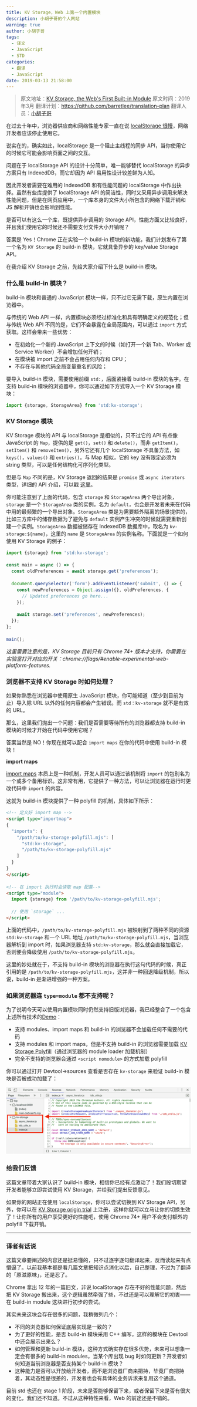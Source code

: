 ```yaml
---
title: KV Storage，Web 上第一个内置模块
description: 小胡子哥的个人网站
warning: true
author: 小胡子哥
tags:
  - 译文
  - JavaScript
  - STD
categories:
  - 翻译
  - JavaScript
date: 2019-03-13 21:58:00
---
```

> 原文地址：[KV Storage, the Web's First Built-in Module](https://developers.google.com/web/updates/2019/03/kv-storage)
> 原文时间：2019年3月
> 翻译计划：<https://github.com/barretlee/translation-plan>
> 翻译人员：[小胡子哥](https://www.barretlee.com/about/)

在过去十年中，浏览器供应商和网络性能专家一直在说 [localStorage 很慢](https://hacks.mozilla.org/2012/03/there-is-no-simple-solution-for-local-storage/)，网络开发者应该停止使用它。

说实在的，确实如此，localStorage 是一个阻止主线程的同步 API，当你使用它的时候它可能会影响页面之间的交互。

问题在于 localStorage API 的设计十分简单，唯一能够替代 localStorage 的异步方案只有 IndexedDB，而它却因为 API 易用性设计较差鲜为人知。

因此开发者需要在难用的 IndexedDB 和有性能问题的 localStorage 中作出抉择。虽然有些库提供了 localStorage API 的简洁性，同时又采用异步调用来解决性能问题，但是在网页应用中，一个库本身的文件大小所包含的网络下载开销和 JS 解析开销也会影响到性能。

是否可以有这么一个库，既提供异步调用的 Storage API，性能方面又比较良好，并且我们使用它的时候还不需要支付文件大小开销呢？

答案是 Yes！Chrome 正在实验一个 build-in 模块的新功能，我们计划发布了第一个名为 `KV Storage` 的 build-in 模块，它就具备异步的 key/value Storage API。

在我介绍 KV Storage 之前，先给大家介绍下什么是 build-in 模块。

### 什么是 build-in 模块？

build-in 模块和普通的 JavaScript 模块一样，只不过它无需下载，原生内置在浏览器中。

与传统的 Web API 一样，内置模块必须经过标准化和具有明确定义的规范化；但与传统 Web API 不同的是，它们不会暴露在全局范围内，可以通过 `import` 方式获取。这样会带来一些优势：

- 在初始化一个新的 JavaScript 上下文的时候（如打开一个新 Tab、Worker 或 Service Worker）不会增加任何开销；
- 在模块被 import 之前不会占用任何内存和 CPU；
- 不存在与其他代码全局变量重名的风险；

要导入 build-in 模块，需要使用前缀 `std:`，后面紧接着 build-in 模块的名字。在支持 build-in 模块的浏览器中，你可以通过如下方式导入一个 KV Storage 模块：

```js
import {storage, StorageArea} from 'std:kv-storage';
```

### KV Storage 模块

KV Storage 模块的 API 与 localStorage 是相似的，只不过它的 API 有点像 JavaScript 的 `Map`，提供的是 `get()`，`set()` 和 `delete()`，而非  `getItem()`，`setItem()` 和 `removeItem()`，另外它还有几个 localStorage 不具备方法，如 `keys()`，`values()` 和 `entries()`，与 Map 相似，它的 key 没有限定必须为 string 类型，可以是任何结构化可序列化类型。

但是与 `Map` 不同的是，KV Storage 返回的结果是 `promise` 或 `async iterators` 类型，详细的 API 介绍，可以戳 [这里](https://wicg.github.io/kv-storage/#storagearea)。

你可能注意到了上面的代码，包含 `storage` 和 `StorageArea` 两个导出对象，`storage` 是一个 `StorageArea` 类的实例，名为 `default`，也会是开发者未来在代码中用的最频繁的一个导出对象。`StorageArea` 类是为需要额外隔离的场景提供的，比如三方库中的储存数据为了避免与 `default` 实例产生冲突的时候就需要重新创建一个实例。`StorageArea` 数据被储存在 IndexedDB 数据库中，取名为 `kv-storage:${name}`，这里的 `name` 是 `StorageArea` 的实例名称。下面就是一个如何使用 KV Storage 的例子：

```js
import {storage} from 'std:kv-storage';

const main = async () => {
  const oldPreferences = await storage.get('preferences');

  document.querySelector('form').addEventListener('submit', () => {
    const newPreferences = Object.assign({}, oldPreferences, {
      // Updated preferences go here...
    });

    await storage.set('preferences', newPreferences);
  });
};

main();
```

_这里需要注意的是，KV Storage 目前只有 Chrome 74+ 版本才支持，你需要在实验室打开对应的开关：chrome://flags/#enable-experimental-web-platform-features._

### 浏览器不支持 KV Storage 时如何处理？

如果你熟悉在浏览器中使用原生 JavaScript 模块，你可能知道（至少到目前为止）导入除 URL 以外的任何内容都会产生错误。而 `std：kv-storage` 就不是有效的 URL。

那么，这里我们抛出一个问题：我们是否需要等待所有的浏览器都支持 build-in 模块的时候才开始在代码中使用它呢？

答案当然是 NO！你现在就可以配合 `import maps` 在你的代码中使用 build-in 模块！

**import maps**

[import maps](https://github.com/WICG/import-maps) 本质上是一种机制，开发人员可以通过该机制将 `import` 的包别名为一个或多个备用标识。这非常有用，它提供了一种方法，可以让浏览器在运行时更改代码中 `import` 的内容。

这就为 build-in 模块提供了一种 polyfill 的机制，具体如下所示：

```html
<!-- 定义好 import map -->
<script type="importmap">
{
  "imports": {
    "/path/to/kv-storage-polyfill.mjs": [
      "std:kv-storage",
      "/path/to/kv-storage-polyfill.mjs"
    ]
  }
}
</script>

<!-- 在 import 执行时会读取 map 配置-->
<script type="module">
  import {storage} from '/path/to/kv-storage-polyfill.mjs';

  // 使用 `storage` ...
</script>
```

上面的代码中，`/path/to/kv-storage-polyfill.mjs` 被映射到了两种不同的资源 `std:kv-storage` 和一个 URL 地址 `/path/to/kv-storage-polyfill.mjs`，当浏览器解析到 import 时，如果浏览器支持 `std:kv-storage`，那么就会直接加载它，否则便会降级使用 `/path/to/kv-storage-polyfill.mjs`。

这里的妙处就在于，不支持 build-in 模块的浏览器在执行这句代码的时候，真正引用的是 `/path/to/kv-storage-polyfill.mjs`，这并非一种回退降级机制，所以说，build-in 是渐进增强的一种方案。

### 如果浏览器连 `type=module` 都不支持呢？

为了说明今天可以使用内置模块同时仍然支持旧版浏览器，我已经整合了一个包含上述所有技术的[Demo](https://rollup-built-in-modules.glitch.me/)：

- 支持 modules、import maps 和 build-in 的浏览器不会加载任何不需要的代码
- 支持 modules 和 import maps，但是不支持 build-in 的浏览器需要加载 [KV Storage Polyfill](https://github.com/GoogleChromeLabs/kv-storage-polyfill)（通过浏览器的 module loader 加载机制）
- 完全不支持的浏览器会通过 `<script nomodule>` 的方式加载 polyfill

你可以通过打开 Devtool->sources 查看是否存在 `kv-storage` 来验证 build-in 模块是否被成功加载了：

![upload successful](/blogimgs/2019/03/13/kv-storage-build-in-module.png)


### 给我们反馈

这篇文章带着大家认识了 build-in 模块，相信你已经有点激动了！我们殷切期望开发者能够立即尝试使用 KV Storage，并给我们提出反馈意见。

如果你的网站正在使用 `localStorage`，你可以尝试切换到 KV Storage API，另外，你可以在 [KV Storage origin trial](https://developers.chrome.com/origintrials/#/trials/active) 上注册，这样你就可以立马让你的切换生效了！让你所有的用户享受更好的性能吧，使用 Chrome 74+ 用户不会支付额外的 polyfill 下载开销。

---

### 译者有话说

这篇文章要阐述的内容还是挺易懂的，只不过逐字逐句翻译起来，反而读起来有点懵逼了。以前我基本都是看几篇文章把知识点消化以后，自己整理，不过为了翻译的「原滋原味」，还是忍了。

Chrome 拿出 12 年的一篇旧文，非说 localStorage 存在不好的性能问题，然后把 KV Storage 搬出来，这个逻辑虽然牵强了些，不过还是可以理解它的初衷——在 build-in module 这块进行初步的尝试。

其实未来这块会存在很多的问题，我稍微列几个：

- 不同的浏览器如何保证底层实现是一致的？
- 为了更好的性能，是否 build-in 模块采用 C++ 编写，这样的模块在 Devtool 中还会展示出来么？
- 如何管理和更新 build-in 模块，这种方式确实存在很多优势，未来可以想象一定会有很多的 build-in modules，当某个库出现 bug 时如何更新？开发者如何知道当前浏览器是否支持某个 build-in 模块？
- 这种能力是否可以开放给开发者，而不是浏览器厂商来把持，毕竟厂商把持着，其动态性是很差的，开发者也会有具体的业务诉求来复用这个通道。

目前 std 也还在 stage 1 阶段，未来是否能够保留下来，或者保留下来是否有很大的变化，我们还不知道。不过从这种特性来看，Web 的前途还是不错的。
















